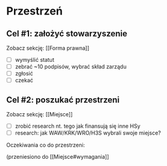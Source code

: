 
# Przestrzeń

## Cel #1: założyć stowarzyszenie

Zobacz sekcję: [[Forma prawna]]

- [ ] wymyślić statut
- [ ] zebrać ~10 podpisów, wybrać skład zarządu
- [ ] zgłosić
- [ ] czekać

## Cel #2: poszukać przestrzeni

Zobacz sekcję: [[Miejsce]]

- [ ] zrobić research nt. tego jak finansują się inne HSy
- [ ] research: jak WAW/KRK/WRO/H3S wybrali swoje miejsce?

Oczekiwania co do przestrzeni:

(przeniesiono do [[Miejsce#wymagania]]